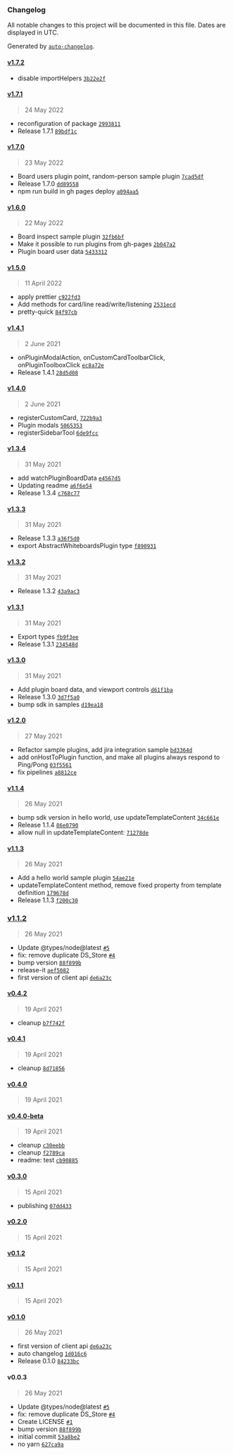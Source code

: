 ### Changelog

All notable changes to this project will be documented in this file. Dates are displayed in UTC.

Generated by [`auto-changelog`](https://github.com/CookPete/auto-changelog).

#### [v1.7.2](https://github.com/Whiteboards-io/whiteboards-plugins/compare/v1.7.1...v1.7.2)

- disable importHelpers [`3b22e2f`](https://github.com/Whiteboards-io/whiteboards-plugins/commit/3b22e2f79bf33efd05ba23709fad7821203c0de5)

#### [v1.7.1](https://github.com/Whiteboards-io/whiteboards-plugins/compare/v1.7.0...v1.7.1)

> 24 May 2022

- reconfiguration of package [`2993811`](https://github.com/Whiteboards-io/whiteboards-plugins/commit/2993811b8de3005d50db5dbdce11d2401769b383)
- Release 1.7.1 [`89bdf1c`](https://github.com/Whiteboards-io/whiteboards-plugins/commit/89bdf1ccd13d937fca402cb5090568a0363b1f3b)

#### [v1.7.0](https://github.com/Whiteboards-io/whiteboards-plugins/compare/v1.6.0...v1.7.0)

> 23 May 2022

- Board users plugin point, random-person sample plugin [`7cad5df`](https://github.com/Whiteboards-io/whiteboards-plugins/commit/7cad5df6f1353d10a6bb33825d100eb524b682a6)
- Release 1.7.0 [`dd89558`](https://github.com/Whiteboards-io/whiteboards-plugins/commit/dd895584981ac5e4b1198ebf4b361f8d23038c58)
- npm run build in gh pages deploy [`a094aa5`](https://github.com/Whiteboards-io/whiteboards-plugins/commit/a094aa50cf904c9a04160c281e86d40c3176c3ef)

#### [v1.6.0](https://github.com/Whiteboards-io/whiteboards-plugins/compare/v1.5.0...v1.6.0)

> 22 May 2022

- Board inspect sample plugin [`32fb6bf`](https://github.com/Whiteboards-io/whiteboards-plugins/commit/32fb6bfde8dc4f5a850fb70f925b147e471ca607)
- Make it possible to run plugins from gh-pages [`2b047a2`](https://github.com/Whiteboards-io/whiteboards-plugins/commit/2b047a29504bb041aa40b4a2dc233cd1efc04b36)
- Plugin board user data [`5433312`](https://github.com/Whiteboards-io/whiteboards-plugins/commit/543331260b7c191bff493d5e3383302251eb2241)

#### [v1.5.0](https://github.com/Whiteboards-io/whiteboards-plugins/compare/v1.4.1...v1.5.0)

> 11 April 2022

- apply prettier [`c922fd3`](https://github.com/Whiteboards-io/whiteboards-plugins/commit/c922fd35571833edab30266a8147f34116c64ccc)
- Add methods for card/line read/write/listening [`2531ecd`](https://github.com/Whiteboards-io/whiteboards-plugins/commit/2531ecdbdf282674e989a60912c9ffb7f4024ea9)
- pretty-quick [`84f97cb`](https://github.com/Whiteboards-io/whiteboards-plugins/commit/84f97cb95c4b119da66cf3b21e79675a74aa9df9)

#### [v1.4.1](https://github.com/Whiteboards-io/whiteboards-plugins/compare/v1.4.0...v1.4.1)

> 2 June 2021

- onPluginModalAction, onCustomCardToolbarClick, onPluginToolboxClick [`ec8a72e`](https://github.com/Whiteboards-io/whiteboards-plugins/commit/ec8a72e6458c8d2d57d101d5339ca72a91ce082c)
- Release 1.4.1 [`28d5d08`](https://github.com/Whiteboards-io/whiteboards-plugins/commit/28d5d08c369b2bebd30f22af3719743a2946c2d6)

#### [v1.4.0](https://github.com/Whiteboards-io/whiteboards-plugins/compare/v1.3.4...v1.4.0)

> 2 June 2021

- registerCustomCard, [`722b9a3`](https://github.com/Whiteboards-io/whiteboards-plugins/commit/722b9a3c104f6db70725b3aebddeaa1f11735280)
- Plugin modals [`5065353`](https://github.com/Whiteboards-io/whiteboards-plugins/commit/5065353ab3b76de241596c9ea562451d8b3e244b)
- registerSidebarTool [`6de9fcc`](https://github.com/Whiteboards-io/whiteboards-plugins/commit/6de9fcc00e76200aca033de01624c081ec155253)

#### [v1.3.4](https://github.com/Whiteboards-io/whiteboards-plugins/compare/v1.3.3...v1.3.4)

> 31 May 2021

- add watchPluginBoardData [`e4567d5`](https://github.com/Whiteboards-io/whiteboards-plugins/commit/e4567d5775ffb4255d49a8c050891cebe61f3614)
- Updating readme [`a6f6e54`](https://github.com/Whiteboards-io/whiteboards-plugins/commit/a6f6e544fa80efb240da55b64b7c7dccafea01bb)
- Release 1.3.4 [`c768c77`](https://github.com/Whiteboards-io/whiteboards-plugins/commit/c768c77082d4910dc70bdd83fd3474f456ea15bf)

#### [v1.3.3](https://github.com/Whiteboards-io/whiteboards-plugins/compare/v1.3.2...v1.3.3)

> 31 May 2021

- Release 1.3.3 [`a36f5d0`](https://github.com/Whiteboards-io/whiteboards-plugins/commit/a36f5d0fce365fd62be8efc3ed2e4d0f8a126824)
- export AbstractWhiteboardsPlugin type [`f890931`](https://github.com/Whiteboards-io/whiteboards-plugins/commit/f890931684846df4746f6b409ee8dc69d1809c62)

#### [v1.3.2](https://github.com/Whiteboards-io/whiteboards-plugins/compare/v1.3.1...v1.3.2)

> 31 May 2021

- Release 1.3.2 [`43a9ac3`](https://github.com/Whiteboards-io/whiteboards-plugins/commit/43a9ac36d7fd1b266ea2778a92e8e2b9877f122c)

#### [v1.3.1](https://github.com/Whiteboards-io/whiteboards-plugins/compare/v1.3.0...v1.3.1)

> 31 May 2021

- Export types [`fb9f3ee`](https://github.com/Whiteboards-io/whiteboards-plugins/commit/fb9f3ee857f939ff18205157da45a5d98c2826cc)
- Release 1.3.1 [`234548d`](https://github.com/Whiteboards-io/whiteboards-plugins/commit/234548d9a00c6926cb069ef22f248f108d667668)

#### [v1.3.0](https://github.com/Whiteboards-io/whiteboards-plugins/compare/v1.2.0...v1.3.0)

> 31 May 2021

- Add plugin board data, and viewport controls [`d61f1ba`](https://github.com/Whiteboards-io/whiteboards-plugins/commit/d61f1ba32b05a5216ab66b04e6ffce2a5fb65434)
- Release 1.3.0 [`3d7f5a0`](https://github.com/Whiteboards-io/whiteboards-plugins/commit/3d7f5a038e4a71a88ce2446882c9cbd0bd4ec6fa)
- bump sdk in samples [`d19ea18`](https://github.com/Whiteboards-io/whiteboards-plugins/commit/d19ea18739b84b5b22b73a17fe1f5168e98f776d)

#### [v1.2.0](https://github.com/Whiteboards-io/whiteboards-plugins/compare/v1.1.4...v1.2.0)

> 27 May 2021

- Refactor sample plugins, add jira integration sample [`bd3364d`](https://github.com/Whiteboards-io/whiteboards-plugins/commit/bd3364d164e301dccb641905c8704a81a76731fe)
- add onHostToPlugin function, and make all plugins always respond to Ping/Pong [`03f5561`](https://github.com/Whiteboards-io/whiteboards-plugins/commit/03f55615cee401e367e916b8d3fa4af483d1b19b)
- fix pipelines [`a8812ce`](https://github.com/Whiteboards-io/whiteboards-plugins/commit/a8812ce656d47468c11e7cf38d9ed1c3c4fd75c6)

#### [v1.1.4](https://github.com/Whiteboards-io/whiteboards-plugins/compare/v1.1.3...v1.1.4)

> 26 May 2021

- bump sdk version in hello world, use updateTemplateContent [`34c661e`](https://github.com/Whiteboards-io/whiteboards-plugins/commit/34c661e9281a5e4bd675b69e0b5853d1baa2a1c4)
- Release 1.1.4 [`86e0790`](https://github.com/Whiteboards-io/whiteboards-plugins/commit/86e0790e1334fffc2bf84d857c95e5ad3b1500ea)
- allow null in updateTemplateContent: [`71278de`](https://github.com/Whiteboards-io/whiteboards-plugins/commit/71278debdd70d07b36a5cf9e0ea1ab0c61e940ea)

#### [v1.1.3](https://github.com/Whiteboards-io/whiteboards-plugins/compare/v1.1.2...v1.1.3)

> 26 May 2021

- Add a hello world sample plugin [`54ae21e`](https://github.com/Whiteboards-io/whiteboards-plugins/commit/54ae21eb1f6fbd574c9774e2a94f44b41c3a4713)
- updateTemplateContent method, remove fixed property from template definition [`179678d`](https://github.com/Whiteboards-io/whiteboards-plugins/commit/179678dea615294494147c28099c7390a2ef2f4d)
- Release 1.1.3 [`f200c30`](https://github.com/Whiteboards-io/whiteboards-plugins/commit/f200c30d2b36afc2c6f8df20e3ef7a82315886f9)

### [v1.1.2](https://github.com/Whiteboards-io/whiteboards-plugins/compare/v0.4.2...v1.1.2)

> 26 May 2021

- Update @types/node@latest [`#5`](https://github.com/Whiteboards-io/whiteboards-plugins/pull/5)
- fix: remove duplicate DS_Store [`#4`](https://github.com/Whiteboards-io/whiteboards-plugins/pull/4)
- bump version [`88f899b`](https://github.com/Whiteboards-io/whiteboards-plugins/commit/88f899b1336a993ef079de681e182855ec4543ab)
- release-it [`aef5082`](https://github.com/Whiteboards-io/whiteboards-plugins/commit/aef508244ad908c7d603615918ae0886924f1518)
- first version of client api [`de6a23c`](https://github.com/Whiteboards-io/whiteboards-plugins/commit/de6a23c71696b845ee5a9c76153ad657396de83e)

#### [v0.4.2](https://github.com/Whiteboards-io/whiteboards-plugins/compare/v0.4.1...v0.4.2)

> 19 April 2021

- cleanup [`b7f742f`](https://github.com/Whiteboards-io/whiteboards-plugins/commit/b7f742f5a19cccd2813413c383b605d3e9825579)

#### [v0.4.1](https://github.com/Whiteboards-io/whiteboards-plugins/compare/v0.4.0...v0.4.1)

> 19 April 2021

- cleanup [`8d71856`](https://github.com/Whiteboards-io/whiteboards-plugins/commit/8d71856f2c3f93479cdccc17f99e946c05f9e494)

#### [v0.4.0](https://github.com/Whiteboards-io/whiteboards-plugins/compare/v0.4.0-beta...v0.4.0)

> 19 April 2021

#### [v0.4.0-beta](https://github.com/Whiteboards-io/whiteboards-plugins/compare/v0.3.0...v0.4.0-beta)

> 19 April 2021

- cleanup [`c30eebb`](https://github.com/Whiteboards-io/whiteboards-plugins/commit/c30eebb1b85a9f5703fd89aef13b41a60f99ac72)
- cleanup [`f2789ca`](https://github.com/Whiteboards-io/whiteboards-plugins/commit/f2789ca8a5442e075158f0f1e0f769e9fb173db2)
- readme: test [`cb90885`](https://github.com/Whiteboards-io/whiteboards-plugins/commit/cb9088533b0fa8978dbe8afdd4f70914a7b84ab0)

#### [v0.3.0](https://github.com/Whiteboards-io/whiteboards-plugins/compare/v0.2.0...v0.3.0)

> 15 April 2021

- publishing [`07dd433`](https://github.com/Whiteboards-io/whiteboards-plugins/commit/07dd433138b2cdbeba55cfd440618eabb18e9893)

#### [v0.2.0](https://github.com/Whiteboards-io/whiteboards-plugins/compare/v0.1.2...v0.2.0)

> 15 April 2021

#### [v0.1.2](https://github.com/Whiteboards-io/whiteboards-plugins/compare/v0.1.1...v0.1.2)

> 15 April 2021

#### [v0.1.1](https://github.com/Whiteboards-io/whiteboards-plugins/compare/v0.1.0...v0.1.1)

> 15 April 2021

#### [v0.1.0](https://github.com/Whiteboards-io/whiteboards-plugins/compare/v0.0.3...v0.1.0)

> 26 May 2021

- first version of client api [`de6a23c`](https://github.com/Whiteboards-io/whiteboards-plugins/commit/de6a23c71696b845ee5a9c76153ad657396de83e)
- auto changelog [`1d016c6`](https://github.com/Whiteboards-io/whiteboards-plugins/commit/1d016c648760d5531debf8455961b9a61ae78d24)
- Release 0.1.0 [`84233bc`](https://github.com/Whiteboards-io/whiteboards-plugins/commit/84233bc7eedc62528a58a1fe172c4d65d43a5609)

#### v0.0.3

> 26 May 2021

- Update @types/node@latest [`#5`](https://github.com/Whiteboards-io/whiteboards-plugins/pull/5)
- fix: remove duplicate DS_Store [`#4`](https://github.com/Whiteboards-io/whiteboards-plugins/pull/4)
- Create LICENSE [`#1`](https://github.com/Whiteboards-io/whiteboards-plugins/pull/1)
- bump version [`88f899b`](https://github.com/Whiteboards-io/whiteboards-plugins/commit/88f899b1336a993ef079de681e182855ec4543ab)
- initial commit [`53a8be2`](https://github.com/Whiteboards-io/whiteboards-plugins/commit/53a8be21acb809e44e4f423ee0899affa511ebbb)
- no yarn [`627ca9a`](https://github.com/Whiteboards-io/whiteboards-plugins/commit/627ca9ac92a6cc930a6833dd2ac2e3858c5511f3)
